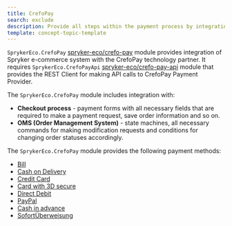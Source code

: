 ```yaml
---
title: CrefoPay
search: exclude
description: Provide all steps within the payment process by integrating CrefoPay into the Spryker Commerce OS.
template: concept-topic-template
---
```



`SprykerEco.CrefoPay` [spryker-eco/crefo-pay](https://github.com/spryker-eco/crefo-pay) module provides integration of Spryker e-commerce system with the CrefoPay technology partner. It requires `SprykerEco.CrefoPayApi` [spryker-eco/crefo-pay-api](https://github.com/spryker-eco/crefo-pay-api) module that provides the REST Client for making API calls to CrefoPay Payment Provider.

The `SprykerEco.CrefoPay` module includes integration with:

* **Checkout process** - payment forms with all necessary fields that are required to make a payment request, save order information and so on.
* **OMS (Order Management System)** - state machines, all necessary commands for making modification requests and conditions for changing order statuses accordingly.

The `SprykerEco.CrefoPay` module provides the following payment methods:

* [Bill](/docs/scos/user/technology-partners/201903.0/payment-partners/crefopay/crefopay-payment-methods.html#bill)
* [Cash on Delivery](/docs/scos/user/technology-partners/201903.0/payment-partners/crefopay/crefopay-payment-methods.html#cash-on-delivery)
* [Credit Card](/docs/scos/user/technology-partners/201903.0/payment-partners/crefopay/crefopay-payment-methods.html#credit-card)
* [Card with 3D secure](/docs/scos/user/technology-partners/201903.0/payment-partners/crefopay/crefopay-payment-methods.html#credit-card-with-3d-secure)
* [Direct Debit](/docs/scos/user/technology-partners/201903.0/payment-partners/crefopay/crefopay-payment-methods.html#direct-debit)
* [PayPal](/docs/scos/user/technology-partners/201903.0/payment-partners/crefopay/crefopay-payment-methods.html#paypal)
* [Cash in advance](/docs/scos/user/technology-partners/201903.0/payment-partners/crefopay/crefopay-payment-methods.html#cash-in-advance)
* [SofortÜberweisung](/docs/scos/user/technology-partners/201903.0/payment-partners/crefopay/crefopay-payment-methods.html#sofortberweisung)
